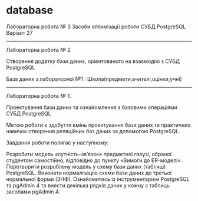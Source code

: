 # database
Лабораторна робота № 3
Засоби оптимізації роботи СУБД PostgreSQL
Варіант 27

----------------------------------------------------------------------------------------------------------------------------------
Лабораторна робота № 2

Створення додатку бази даних, орієнтованого на взаємодію з СУБД PostgreSQL

База даних з лабораторної №1 :
Школа(предмети,вчителі,оцінки,учні)


----------------------------------------------------------------------------------------------------------------------------------
Лабораторна робота № 1.

Проектування бази даних та ознайомлення з базовими операціями СУБД PostgreSQL

Метою роботи є здобуття вмінь проектування бази даних та практичних навичок створення реляційних баз даних за допомогою PostgreSQL.

Завдання роботи полягає у наступному:

Розробити модель «сутність-зв’язок» предметної галузі, обраної студентом самостійно, відповідно до пункту «Вимоги до ER-моделі».
Перетворити розроблену модель у схему бази даних (таблиці) PostgreSQL.
Виконати нормалізацію схеми бази даних до третьої нормальної форми (3НФ). 
Ознайомитись із інструментарієм PostgreSQL та pgAdmin 4 та внести декілька рядків даних у кожну з таблиць засобами pgAdmin 4.
